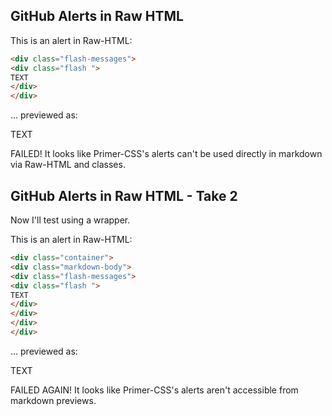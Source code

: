 ## GitHub Alerts in Raw HTML

This is an alert in Raw-HTML:

``` html
<div class="flash-messages">
<div class="flash ">
TEXT
</div>
</div>
```

... previewed as:

<div class="flash-messages">
<div class="flash ">
TEXT
</div>
</div>

FAILED! It looks like Primer-CSS's alerts can't be used directly in markdown via Raw-HTML and classes.

## GitHub Alerts in Raw HTML - Take 2

Now I'll test using a wrapper.

This is an alert in Raw-HTML:

``` html
<div class="container">
<div class="markdown-body">
<div class="flash-messages">
<div class="flash ">
TEXT
</div>
</div>
</div>
</div>
```

... previewed as:

<div class="container">
<div class="markdown-body">
<div class="flash-messages">
<div class="flash ">
TEXT
</div>
</div>
</div>
</div>

FAILED AGAIN! It looks like Primer-CSS's alerts aren't accessible from markdown previews.
